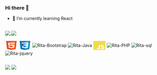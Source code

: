 ### Hi there 👋

- 🌱 I’m currently learning React



##

<div>
<a href="https://github.com/anaritacpereira">
  <img heigth="180em" align="center" src="https://github-readme-stats.vercel.app/api?username=anaritacpereira&show_icons=true&theme=radical&include_all_comits=true" />
  <img heigth="180em" align="center" src="https://github-readme-stats.vercel.app/api/top-langs/?username=anaritacpereira&layout=compact&theme=radical" />
</a>

<!--

https://github.com/anuraghazra/github-readme-stats/blob/master/readme.md#deploy-on-your-own-vercel-instance
![Rita's GitHub stats](https://github-readme-stats.vercel.app/api?username=anaritacpereira&show_icons=true&theme=radical)
[![Top Langs](https://github-readme-stats.vercel.app/api/top-langs/?username=anaritacpereira&layout=compact&theme=radical)](https://github.com/anaritacpereira/github-readme-stats)

<img align="center" alt="Rafa-React" height="30" width="40" src="https://raw.githubusercontent.com/devicons/devicon/master/icons/react/react-original.svg">
<img align="center" alt="Rafa-Python" height="30" width="40" src="https://raw.githubusercontent.com/devicons/devicon/master/icons/python/python-original.svg">
-->
  
</div>


<div style="display: inline_block"><br>
  <img align="center" alt="Rita-HTML" height="30" width="40" src="https://raw.githubusercontent.com/devicons/devicon/master/icons/html5/html5-original.svg">
   <img align="center" alt="Rita-CSS" height="30" width="40" src="https://raw.githubusercontent.com/devicons/devicon/master/icons/css3/css3-original.svg">
   <img align="center" alt="Rita-Bootstrap" height="30" width="40" src="https://cdn.jsdelivr.net/gh/devicons/devicon/icons/bootstrap/bootstrap-original.svg">
   <img align="center" alt="Rita-Java" height="30" width="40" src="https://icongr.am/devicon/java-original.svg?size=128&color=currentColor">
  <img align="center" alt="Rita-Js" height="30" width="40" src="https://raw.githubusercontent.com/devicons/devicon/master/icons/javascript/javascript-plain.svg">
  <img align="center" alt="Rita-PHP" height="30" width="40" src="https://cdn.jsdelivr.net/gh/devicons/devicon/icons/php/php-plain.svg">
  <img align="center" alt="Rita-sql" height="30" width="40" src="https://cdn.jsdelivr.net/gh/devicons/devicon/icons/mysql/mysql-original.svg">
  <img align="center" alt="Rita-jquery" height="30" width="40" src="https://cdn.jsdelivr.net/gh/devicons/devicon/icons/jquery/jquery-original.svg">
  </div>
  
  ##
 
<div> 
 <a href="https://www.linkedin.com/in/anaritacpereira/" target="_blank"><img src="https://img.shields.io/badge/-LinkedIn-%230077B5?style=for-the-badge&logo=linkedin&logoColor=white" target="_blank"></a> 
  <a href = "mailto:anaritacpereira.work@gmail.com"><img src="https://img.shields.io/badge/-Gmail-%23333?style=for-the-badge&logo=gmail&logoColor=white" target="_blank"></a>
</div>
